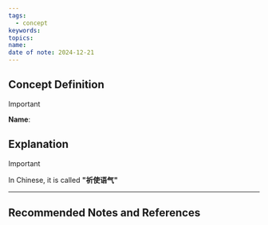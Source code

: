 ```yaml
---
tags:
  - concept
keywords: 
topics: 
name: 
date of note: 2024-12-21
---
```


## Concept Definition

>[!important]
>**Name**: 



## Explanation

>[!important]
>In Chinese, it is called **"祈使语气"**



-----------
##  Recommended Notes and References

